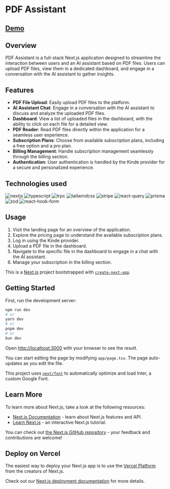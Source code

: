 # PDF Assistant

## [Demo](https://next-saas-iota.vercel.app/)

## Overview

PDF Assistant is a full-stack Next.js application designed to streamline the interaction between users and an AI assistant based on PDF files. Users can upload PDF files, view them in a dedicated dashboard, and engage in a conversation with the AI assistant to gather insights.

## Features

- **PDF File Upload**: Easily upload PDF files to the platform.
- **AI Assistant Chat**: Engage in a conversation with the AI assistant to discuss and analyze the uploaded PDF files.
- **Dashboard**: View a list of uploaded files in the dashboard, with the ability to click on each file for a detailed view.
- **PDF Reader**: Read PDF files directly within the application for a seamless user experience.
- **Subscription Plans**: Choose from available subscription plans, including a free option and a pro plan.
- **Billing Management**: Handle subscription management seamlessly through the billing section.
- **Authentication**: User authentication is handled by the Kinde provider for a secure and personalized experience.

## Technologies used

![nextjs](https://img.shields.io/badge/Next.js-000000.svg?style=for-the-badge&logo=nextdotjs&logoColor=white)
![typescript](https://img.shields.io/badge/TypeScript-3178C6.svg?style=for-the-badge&logo=TypeScript&logoColor=white)
![trpc](https://img.shields.io/badge/tRPC-2596BE.svg?style=for-the-badge&logo=tRPC&logoColor=white)
![tailwindcss](https://img.shields.io/badge/Tailwind%20CSS-06B6D4.svg?style=for-the-badge&logo=Tailwind-CSS&logoColor=white)
![stripe](https://img.shields.io/badge/Stripe-008CDD.svg?style=for-the-badge&logo=Stripe&logoColor=white)
![react-query](https://img.shields.io/badge/React%20Query-FF4154.svg?style=for-the-badge&logo=React-Query&logoColor=white)
![prisma](https://img.shields.io/badge/Prisma-2D3748.svg?style=for-the-badge&logo=Prisma&logoColor=white)
![zod](https://img.shields.io/badge/Zod-3E67B1.svg?style=for-the-badge&logo=Zod&logoColor=white)
![react-hook-form](https://img.shields.io/badge/React%20Hook%20Form-EC5990.svg?style=for-the-badge&logo=React-Hook-Form&logoColor=white)

## Usage

1. Visit the landing page for an overview of the application.
2. Explore the pricing page to understand the available subscription plans.
3. Log in using the Kinde provider.
4. Upload a PDF file in the dashboard.
5. Navigate to the specific file in the dashboard to engage in a chat with the AI assistant.
6. Manage your subscription in the billing section.

This is a [Next.js](https://nextjs.org/) project bootstrapped with [`create-next-app`](https://github.com/vercel/next.js/tree/canary/packages/create-next-app).

## Getting Started

First, run the development server:

```bash
npm run dev
# or
yarn dev
# or
pnpm dev
# or
bun dev
```

Open [http://localhost:3000](http://localhost:3000) with your browser to see the result.

You can start editing the page by modifying `app/page.tsx`. The page auto-updates as you edit the file.

This project uses [`next/font`](https://nextjs.org/docs/basic-features/font-optimization) to automatically optimize and load Inter, a custom Google Font.

## Learn More

To learn more about Next.js, take a look at the following resources:

- [Next.js Documentation](https://nextjs.org/docs) - learn about Next.js features and API.
- [Learn Next.js](https://nextjs.org/learn) - an interactive Next.js tutorial.

You can check out [the Next.js GitHub repository](https://github.com/vercel/next.js/) - your feedback and contributions are welcome!

## Deploy on Vercel

The easiest way to deploy your Next.js app is to use the [Vercel Platform](https://vercel.com/new?utm_medium=default-template&filter=next.js&utm_source=create-next-app&utm_campaign=create-next-app-readme) from the creators of Next.js.

Check out our [Next.js deployment documentation](https://nextjs.org/docs/deployment) for more details.
